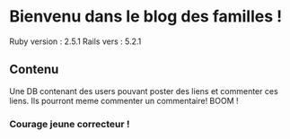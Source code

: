 # Bienvenu dans le blog des familles !
Ruby version : 2.5.1
Rails vers : 5.2.1

## Contenu
Une DB contenant des users pouvant poster des liens et commenter ces liens. Ils pourront meme commenter un commentaire! BOOM !

### Courage jeune correcteur !